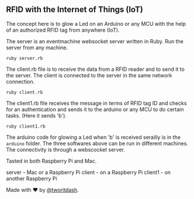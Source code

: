 ## RFID with the Internet of Things  (IoT) 

The concept here is to glow a Led on an Arduino or any MCU with the help of an authorized RFID tag from anywhere (IoT). 

The server is an eventmachine websocket server written in Ruby. Run the server from any machine.

```
ruby server.rb

```

The client.rb file is to receive the data from a RFID reader and to send it to the server. The client is connected to the server in the same network connection.

```
ruby client.rb

```

The client1.rb file receives the message in terms of RFID tag ID and checks for an authentication and sends it to the arduino or any MCU to do certain tasks. (Here it sends 'b').

```
ruby client1.rb

```
The arduino code for glowing a Led when 'b' is received serailly is in the ```arduino``` folder.
The three softwares above can be run in different machines. The connectivity is through a webscocket server.

Tasted in both Raspberry Pi and Mac.

server - Mac or a Raspberry Pi
client - on a Raspberry Pi
client1 - on another Raspberry Pi

Made with :heart: by [@tworitdash](http://github.com/tworitdash/).  

